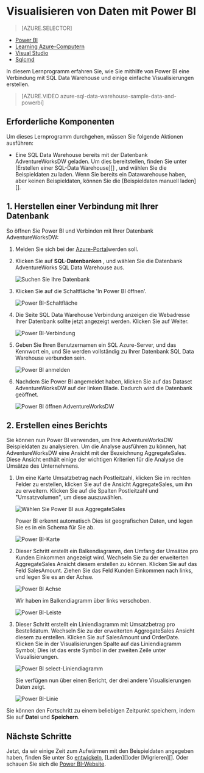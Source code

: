 <properties
   pageTitle="Visualisieren von SQL Data Warehouse Daten mit Power BI Microsoft Azure"
   description="Visualisieren von SQL Data Warehouse Daten mit Power BI"
   services="sql-data-warehouse"
   documentationCenter="NA"
   authors="lodipalm"
   manager="barbkess"
   editor="" />

<tags
   ms.service="sql-data-warehouse"
   ms.devlang="NA"
   ms.topic="get-started-article"
   ms.tgt_pltfrm="NA"
   ms.workload="data-services"
   ms.date="06/16/2016"
   ms.author="lodipalm;barbkess;sonyama" />

# <a name="visualize-data-with-power-bi"></a>Visualisieren von Daten mit Power BI

> [AZURE.SELECTOR]
- [Power BI](sql-data-warehouse-get-started-visualize-with-power-bi.md)
- [Learning Azure-Computern](sql-data-warehouse-get-started-analyze-with-azure-machine-learning.md)
- [Visual Studio](sql-data-warehouse-query-visual-studio.md)
- [Sqlcmd](sql-data-warehouse-get-started-connect-sqlcmd.md) 

In diesem Lernprogramm erfahren Sie, wie Sie mithilfe von Power BI eine Verbindung mit SQL Data Warehouse und einige einfache Visualisierungen erstellen.

> [AZURE.VIDEO azure-sql-data-warehouse-sample-data-and-powerbi]

## <a name="prerequisites"></a>Erforderliche Komponenten

Um dieses Lernprogramm durchgehen, müssen Sie folgende Aktionen ausführen:

- Eine SQL Data Warehouse bereits mit der Datenbank AdventureWorksDW geladen. Um dies bereitstellen, finden Sie unter [Erstellen einer SQL-Data Warehouse][] , und wählen Sie die Beispieldaten zu laden. Wenn Sie bereits ein Datawarehouse haben, aber keinen Beispieldaten, können Sie die [Beispieldaten manuell laden][].


## <a name="1-connect-to-your-database"></a>1. Herstellen einer Verbindung mit Ihrer Datenbank

So öffnen Sie Power BI und Verbinden mit Ihrer Datenbank AdventureWorksDW:

1. Melden Sie sich bei der [Azure-Portal][]werden soll.
2. Klicken Sie auf **SQL-Datenbanken** , und wählen Sie die Datenbank AdventureWorks SQL Data Warehouse aus.

    ![Suchen Sie Ihre Datenbank][1]

3. Klicken Sie auf die Schaltfläche 'In Power BI öffnen'.

    ![Power BI-Schaltfläche][2]

4. Die Seite SQL Data Warehouse Verbindung anzeigen die Webadresse Ihrer Datenbank sollte jetzt angezeigt werden. Klicken Sie auf Weiter.

    ![Power BI-Verbindung][3]

6. Geben Sie Ihren Benutzernamen ein SQL Azure-Server, und das Kennwort ein, und Sie werden vollständig zu Ihrer Datenbank SQL Data Warehouse verbunden sein.

    ![Power BI anmelden][4]

7. Nachdem Sie Power BI angemeldet haben, klicken Sie auf das Dataset AdventureWorksDW auf der linken Blade. Dadurch wird die Datenbank geöffnet.

    ![Power BI öffnen AdventureWorksDW][5]



## <a name="2-create-a-report"></a>2. Erstellen eines Berichts

Sie können nun Power BI verwenden, um Ihre AdventureWorksDW Beispieldaten zu analysieren. Um die Analyse ausführen zu können, hat AdventureWorksDW eine Ansicht mit der Bezeichnung AggregateSales. Diese Ansicht enthält einige der wichtigen Kriterien für die Analyse die Umsätze des Unternehmens.

1. Um eine Karte Umsatzbetrag nach Postleitzahl, klicken Sie im rechten Felder zu erstellen, klicken Sie auf die Ansicht AggregateSales, um ihn zu erweitern. Klicken Sie auf die Spalten Postleitzahl und "Umsatzvolumen", um diese auszuwählen.

    ![Wählen Sie Power BI aus AggregateSales][6]

    Power BI erkennt automatisch Dies ist geografischen Daten, und legen Sie es in ein Schema für Sie ab.

    ![Power BI-Karte][7]

2. Dieser Schritt erstellt ein Balkendiagramm, den Umfang der Umsätze pro Kunden Einkommen angezeigt wird. Wechseln Sie zu der erweiterten AggregateSales Ansicht diesem erstellen zu können. Klicken Sie auf das Feld SalesAmount. Ziehen Sie das Feld Kunden Einkommen nach links, und legen Sie es an der Achse.

    ![Power BI Achse][8]

    Wir haben im Balkendiagramm über links verschoben.

    ![Power BI-Leiste][9]

3. Dieser Schritt erstellt ein Liniendiagramm mit Umsatzbetrag pro Bestelldatum. Wechseln Sie zu der erweiterten AggregateSales Ansicht diesem zu erstellen. Klicken Sie auf SalesAmount und OrderDate. Klicken Sie in der Visualisierungen Spalte auf das Liniendiagramm Symbol; Dies ist das erste Symbol in der zweiten Zeile unter Visualisierungen.

    ![Power BI select-Liniendiagramm][10]

    Sie verfügen nun über einen Bericht, der drei andere Visualisierungen Daten zeigt.

    ![Power BI-Linie][11]

Sie können den Fortschritt zu einem beliebigen Zeitpunkt speichern, indem Sie auf **Datei** und **Speichern**.

## <a name="next-steps"></a>Nächste Schritte
Jetzt, da wir einige Zeit zum Aufwärmen mit den Beispieldaten angegeben haben, finden Sie unter So [entwickeln][], [Laden][]oder [Migrieren][]. Oder schauen Sie sich die [Power BI-Website][].

<!--Image references-->
[1]: media/sql-data-warehouse-get-started-visualize-with-power-bi/pbi-find-database.png
[2]: media/sql-data-warehouse-get-started-visualize-with-power-bi/pbi-button.png
[3]: media/sql-data-warehouse-get-started-visualize-with-power-bi/pbi-connect-to-azure.png
[4]: media/sql-data-warehouse-get-started-visualize-with-power-bi/pbi-sign-in.png
[5]: media/sql-data-warehouse-get-started-visualize-with-power-bi/pbi-open-adventureworks.png
[6]: media/sql-data-warehouse-get-started-visualize-with-power-bi/pbi-aggregatesales.png
[7]: media/sql-data-warehouse-get-started-visualize-with-power-bi/pbi-map.png
[8]: media/sql-data-warehouse-get-started-visualize-with-power-bi/pbi-chooseaxis.png
[9]: media/sql-data-warehouse-get-started-visualize-with-power-bi/pbi-bar.png
[10]: media/sql-data-warehouse-get-started-visualize-with-power-bi/pbi-prepare-line.png
[11]: media/sql-data-warehouse-get-started-visualize-with-power-bi/pbi-line.png
[12]: media/sql-data-warehouse-get-started-visualize-with-power-bi/pbi-save.png

<!--Article references-->
[Migrieren von]: sql-data-warehouse-overview-migrate.md
[Entwickeln]: sql-data-warehouse-overview-develop.md
[Beim Laden]: sql-data-warehouse-overview-load.md
[Laden Sie die Beispieldaten manuell]: sql-data-warehouse-load-sample-databases.md
[connecting to SQL Data Warehouse]: sql-data-warehouse-integrate-power-bi.md
[Erstellen einer SQL Datawarehouse]: sql-data-warehouse-get-started-provision.md

<!--Other-->
[Azure-portal]: https://portal.azure.com/
[Power BI-website]: http://www.powerbi.com/
